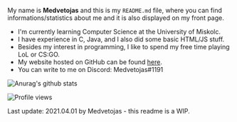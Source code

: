 My name is **Medvetojas** and this is my `README.md` file, where you can find informations/statistics about me and it is also displayed on my front page.

* I'm currently learning Computer Science at the University of Miskolc.
* I have experience in C, Java, and I also did some basic HTML/JS stuff.
* Besides my interest in programming, I like to spend my free time playing LoL or CS:GO.
* My website hosted on GitHub can be found [here](medvetojas.github.io).
* You can write to me on Discord: Medvetojas#1191


![Anurag's github stats](https://github-readme-stats.vercel.app/api?username=Medvetojas&show_icons=true&theme=radical)

![Profile views](https://gpvc.arturio.dev/Medvetojas)

Last update: 2021.04.01 by Medvetojas - this readme is a WIP.
